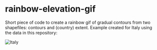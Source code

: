 # rainbow-elevation-gif

Short piece of code to create a rainbow gif of gradual contours from two shapefiles: contours and (country) extent. Example created for Italy using the data in this repository:

![Italy](https://user-images.githubusercontent.com/59871553/147667941-2a201bb0-30da-4cdf-9af4-6fd851ba586d.gif)
